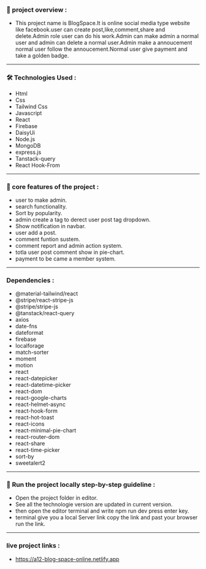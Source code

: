 ### 🎨 project overview :
- This project name is BlogSpace.It is online social media type website like facebook.user can create post,like,comment,share and delete.Admin role user can do his work.Admin can make admin a normal user and admin can delete a normal user.Admin make a annoucement normal user follow the annoucement.Normal user give payment and take a golden badge.

---

### 🛠 Technologies Used :
- Html
- Css
- Tailwind Css
- Javascript
- React
- Firebase
- DaisyUi
- Node.js
- MongoDB
- express.js
- Tanstack-query
- React Hook-From

---

### 🎯 core features of the project :
- user to make admin.
- search functionality.
- Sort by popularity.
- admin create a tag to derect user post tag dropdown.
- Show notification in navbar.
- user add a post.
- comment funtion sustem.
- comment report and admin action system.
- totla user post comment show in pie-chart.
- payment to be came a member system.

---

### Dependencies : 
- @material-tailwind/react
- @stripe/react-stripe-js
- @stripe/stripe-js
- @tanstack/react-query
- axios
- date-fns
- dateformat
- firebase
- localforage
- match-sorter
- moment
- motion
- react
- react-datepicker
- react-datetime-picker
- react-dom
- react-google-charts
- react-helmet-async
- react-hook-form
- react-hot-toast
- react-icons
- react-minimal-pie-chart
- react-router-dom
- react-share
- react-time-picker
- sort-by
- sweetalert2

---

### 🎨 Run the project locally step-by-step guideline :
- Open the project folder in editor.
- See all the technologie version are updated in current version.
- then open the editor terminal and write npm run dev press enter key.
- terminal give you a local Server link copy the link and past your browser run the link.

---

### live project links : 
- https://a12-blog-space-online.netlify.app

